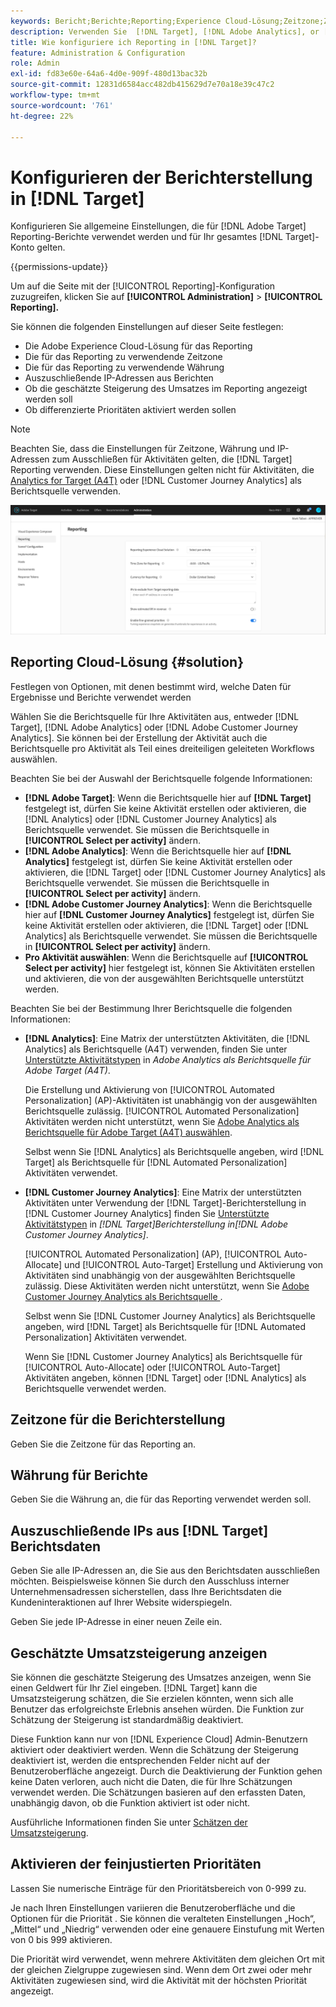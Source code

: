 ```yaml
---
keywords: Bericht;Berichte;Reporting;Experience Cloud-Lösung;Zeitzone;Zeitzone;Währung;IP ausschließen;geschätzte Steigerung des Umsatzes;Umsatz;Steigerung des Umsatzes;detailliertere Prioritäten;detailliert
description: Verwenden Sie  [!DNL Target], [!DNL Adobe Analytics], or [!DNL Adobe Customer Journey Analytics]  Berichtsquelle, geben Sie das standardmäßige Zeitzonen- und Währungsformat an, fügen Sie IP-Adressen hinzu, die aus dem Reporting ausgeschlossen werden sollen, und vieles mehr.
title: Wie konfiguriere ich Reporting in [!DNL Target]?
feature: Administration & Configuration
role: Admin
exl-id: fd83e60e-64a6-4d0e-909f-480d13bac32b
source-git-commit: 12831d6584acc482db415629d7e70a18e39c47c2
workflow-type: tm+mt
source-wordcount: '761'
ht-degree: 22%

---
```


# Konfigurieren der Berichterstellung in [!DNL Target]

Konfigurieren Sie allgemeine Einstellungen, die für [!DNL Adobe Target] Reporting-Berichte verwendet werden und für Ihr gesamtes [!DNL Target]-Konto gelten.

{{permissions-update}}

Um auf die Seite mit der [!UICONTROL Reporting]-Konfiguration zuzugreifen, klicken Sie auf **[!UICONTROL Administration]** > **[!UICONTROL Reporting].**

Sie können die folgenden Einstellungen auf dieser Seite festlegen:

* Die Adobe Experience Cloud-Lösung für das Reporting
* Die für das Reporting zu verwendende Zeitzone
* Die für das Reporting zu verwendende Währung
* Auszuschließende IP-Adressen aus Berichten
* Ob die geschätzte Steigerung des Umsatzes im Reporting angezeigt werden soll
* Ob differenzierte Prioritäten aktiviert werden sollen

>[!NOTE]
>
>Beachten Sie, dass die Einstellungen für Zeitzone, Währung und IP-Adressen zum Ausschließen für Aktivitäten gelten, die [!DNL Target] Reporting verwenden. Diese Einstellungen gelten nicht für Aktivitäten, die [Analytics for Target (A4T)](/help/main/c-integrating-target-with-mac/a4t/a4t.md) oder [!DNL Customer Journey Analytics] als Berichtsquelle verwenden.

![Berichterstellungsseite](/help/main/administrating-target/assets/reporting.png)

## Reporting Cloud-Lösung {#solution}

Festlegen von Optionen, mit denen bestimmt wird, welche Daten für Ergebnisse und Berichte verwendet werden

Wählen Sie die Berichtsquelle für Ihre Aktivitäten aus, entweder [!DNL Target], [!DNL Adobe Analytics] oder [!DNL Adobe Customer Journey Analytics]. Sie können bei der Erstellung der Aktivität auch die Berichtsquelle pro Aktivität als Teil eines dreiteiligen geleiteten Workflows auswählen.

Beachten Sie bei der Auswahl der Berichtsquelle folgende Informationen:

* **[!DNL Adobe Target]**: Wenn die Berichtsquelle hier auf **[!DNL Target]** festgelegt ist, dürfen Sie keine Aktivität erstellen oder aktivieren, die [!DNL Analytics] oder [!DNL Customer Journey Analytics] als Berichtsquelle verwendet. Sie müssen die Berichtsquelle in **[!UICONTROL Select per activity]** ändern.
* **[!DNL Adobe Analytics]**: Wenn die Berichtsquelle hier auf **[!DNL Analytics]** festgelegt ist, dürfen Sie keine Aktivität erstellen oder aktivieren, die [!DNL Target] oder [!DNL Customer Journey Analytics] als Berichtsquelle verwendet. Sie müssen die Berichtsquelle in **[!UICONTROL Select per activity]** ändern.
* **[!DNL Adobe Customer Journey Analytics]**: Wenn die Berichtsquelle hier auf **[!DNL Customer Journey Analytics]** festgelegt ist, dürfen Sie keine Aktivität erstellen oder aktivieren, die [!DNL Target] oder [!DNL Analytics] als Berichtsquelle verwendet. Sie müssen die Berichtsquelle in **[!UICONTROL Select per activity]** ändern.
* **Pro Aktivität auswählen**: Wenn die Berichtsquelle auf **[!UICONTROL Select per activity]** hier festgelegt ist, können Sie Aktivitäten erstellen und aktivieren, die von der ausgewählten Berichtsquelle unterstützt werden.

Beachten Sie bei der Bestimmung Ihrer Berichtsquelle die folgenden Informationen:

* **[!DNL Analytics]**: Eine Matrix der unterstützten Aktivitäten, die [!DNL Analytics] als Berichtsquelle (A4T) verwenden, finden Sie unter [Unterstützte Aktivitätstypen](/help/main/c-integrating-target-with-mac/a4t/a4t.md#section_F487896214BF4803AF78C552EF1669AA) in *Adobe Analytics als Berichtsquelle für Adobe Target (A4T)*.

  Die Erstellung und Aktivierung von [!UICONTROL Automated Personalization] (AP)-Aktivitäten ist unabhängig von der ausgewählten Berichtsquelle zulässig. [!UICONTROL Automated Personalization] Aktivitäten werden nicht unterstützt, wenn Sie [Adobe Analytics als Berichtsquelle für Adobe Target (A4T) auswählen](/help/main/c-integrating-target-with-mac/a4t/a4t.md).

  Selbst wenn Sie [!DNL Analytics] als Berichtsquelle angeben, wird [!DNL Target] als Berichtsquelle für [!DNL Automated Personalization] Aktivitäten verwendet.

* **[!DNL Customer Journey Analytics]**: Eine Matrix der unterstützten Aktivitäten unter Verwendung der [!DNL Target]-Berichterstellung in [!DNL Customer Journey Analytics] finden Sie [Unterstützte Aktivitätstypen](/help/main/c-integrating-target-with-mac/cja/target-reporting-in-cja.md#supported-activities) in *[!DNL Target]Berichterstellung in[!DNL Adobe Customer Journey Analytics]*.

  [!UICONTROL Automated Personalization] (AP), [!UICONTROL Auto-Allocate] und [!UICONTROL Auto-Target] Erstellung und Aktivierung von Aktivitäten sind unabhängig von der ausgewählten Berichtsquelle zulässig. Diese Aktivitäten werden nicht unterstützt, wenn Sie [Adobe Customer Journey Analytics als Berichtsquelle ](/help/main/c-integrating-target-with-mac/cja/target-reporting-in-cja.md).

  Selbst wenn Sie [!DNL Customer Journey Analytics] als Berichtsquelle angeben, wird [!DNL Target] als Berichtsquelle für [!DNL Automated Personalization] Aktivitäten verwendet.

  Wenn Sie [!DNL Customer Journey Analytics] als Berichtsquelle für [!UICONTROL Auto-Allocate] oder [!UICONTROL Auto-Target] Aktivitäten angeben, können [!DNL Target] oder [!DNL Analytics] als Berichtsquelle verwendet werden.

## Zeitzone für die Berichterstellung

Geben Sie die Zeitzone für das Reporting an.

## Währung für Berichte

Geben Sie die Währung an, die für das Reporting verwendet werden soll.

## Auszuschließende IPs aus [!DNL Target] Berichtsdaten

Geben Sie alle IP-Adressen an, die Sie aus den Berichtsdaten ausschließen möchten. Beispielsweise können Sie durch den Ausschluss interner Unternehmensadressen sicherstellen, dass Ihre Berichtsdaten die Kundeninteraktionen auf Ihrer Website widerspiegeln.

Geben Sie jede IP-Adresse in einer neuen Zeile ein.

## Geschätzte Umsatzsteigerung anzeigen

Sie können die geschätzte Steigerung des Umsatzes anzeigen, wenn Sie einen Geldwert für Ihr Ziel eingeben. [!DNL Target] kann die Umsatzsteigerung schätzen, die Sie erzielen könnten, wenn sich alle Benutzer das erfolgreichste Erlebnis ansehen würden. Die Funktion zur Schätzung der Steigerung ist standardmäßig deaktiviert.

Diese Funktion kann nur von [!DNL Experience Cloud] Admin-Benutzern aktiviert oder deaktiviert werden. Wenn die Schätzung der Steigerung deaktiviert ist, werden die entsprechenden Felder nicht auf der Benutzeroberfläche angezeigt. Durch die Deaktivierung der Funktion gehen keine Daten verloren, auch nicht die Daten, die für Ihre Schätzungen verwendet werden. Die Schätzungen basieren auf den erfassten Daten, unabhängig davon, ob die Funktion aktiviert ist oder nicht.

Ausführliche Informationen finden Sie unter [Schätzen der Umsatzsteigerung](/help/main/administrating-target/r-target-account-preferences/estimating-lift-in-revenue.md).

## Aktivieren der feinjustierten Prioritäten

Lassen Sie numerische Einträge für den Prioritätsbereich von 0-999 zu.

Je nach Ihren Einstellungen variieren die Benutzeroberfläche und die Optionen für die Priorität . Sie können die veralteten Einstellungen „Hoch“, „Mittel“ und „Niedrig“ verwenden oder eine genauere Einstufung mit Werten von 0 bis 999 aktivieren.

Die Priorität wird verwendet, wenn mehrere Aktivitäten dem gleichen Ort mit der gleichen Zielgruppe zugewiesen sind. Wenn dem Ort zwei oder mehr Aktivitäten zugewiesen sind, wird die Aktivität mit der höchsten Priorität angezeigt.

